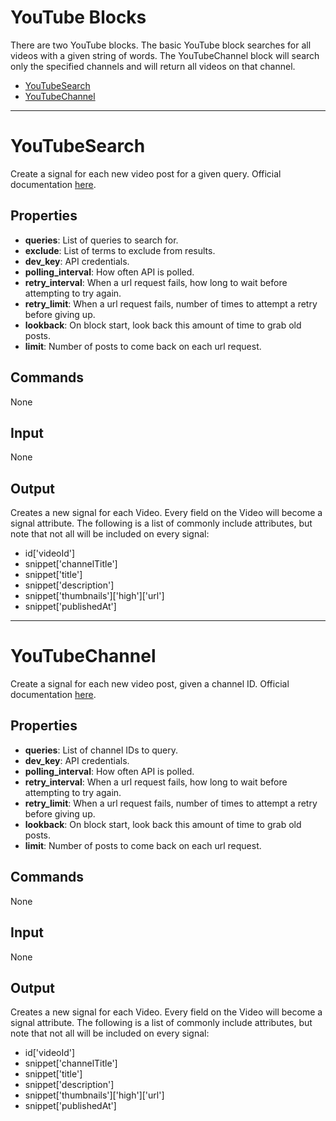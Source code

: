 YouTube Blocks
=============

There are two YouTube blocks. The basic YouTube block searches for all videos with a given string of words. The YouTubeChannel block will search only the specified channels and will return all videos on that channel.

-   [YouTubeSearch](https://github.com/nio-blocks/youtube#youtubesearch)
-   [YouTubeChannel](https://github.com/nio-blocks/youtube#youtubechannel)

***

YouTubeSearch
==============

Create a signal for each new video post for a given query. Official documentation [here](https://developers.google.com/youtube/v3/docs/search).

Properties
--------------

-   **queries**: List of queries to search for.
-   **exclude**: List of terms to exclude from results.
-   **dev_key**: API credentials.
-   **polling_interval**: How often API is polled.
-   **retry_interval**: When a url request fails, how long to wait before attempting to try again.
-   **retry_limit**: When a url request fails, number of times to attempt a retry before giving up.
-   **lookback**: On block start, look back this amount of time to grab old posts.
-   **limit**: Number of posts to come back on each url request.

Commands
----------------
None

Input
-------
None

Output
---------
Creates a new signal for each Video. Every field on the Video will become a signal attribute. The following is a list of commonly include attributes, but note that not all will be included on every signal:

-   id['videoId']
-   snippet['channelTitle']
-   snippet['title']
-   snippet['description']
-   snippet['thumbnails']['high']['url']
-   snippet['publishedAt']

***

YouTubeChannel
==============

Create a signal for each new video post, given a channel ID. Official documentation [here](https://developers.google.com/youtube/v3/docs/search).

Properties
--------------

-   **queries**: List of channel IDs to query.
-   **dev_key**: API credentials.
-   **polling_interval**: How often API is polled.
-   **retry_interval**: When a url request fails, how long to wait before attempting to try again.
-   **retry_limit**: When a url request fails, number of times to attempt a retry before giving up.
-   **lookback**: On block start, look back this amount of time to grab old posts.
-   **limit**: Number of posts to come back on each url request.

Commands
----------------
None

Input
-------
None

Output
---------
Creates a new signal for each Video. Every field on the Video will become a signal attribute. The following is a list of commonly include attributes, but note that not all will be included on every signal:

-   id['videoId']
-   snippet['channelTitle']
-   snippet['title']
-   snippet['description']
-   snippet['thumbnails']['high']['url']
-   snippet['publishedAt']
